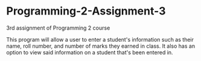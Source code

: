# Programming-2-Assignment-3
3rd assignment of Programming 2 course

This program will allow a user to enter a student's information such as their name, roll number, and number of marks they earned in class. It also has an option to view said information on a student that's been entered in.
